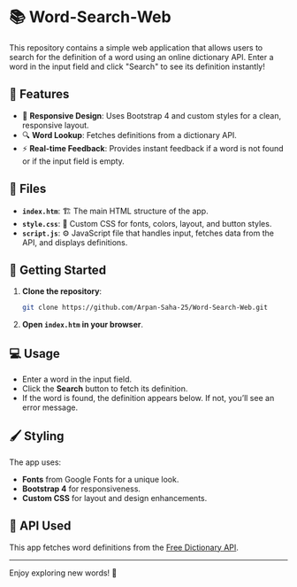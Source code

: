 # 📚 Word-Search-Web

This repository contains a simple web application that allows users to search for the definition of a word using an online dictionary API. Enter a word in the input field and click "Search" to see its definition instantly!

## 🌟 Features

- 🎨 **Responsive Design**: Uses Bootstrap 4 and custom styles for a clean, responsive layout.
- 🔍 **Word Lookup**: Fetches definitions from a dictionary API.
- ⚡ **Real-time Feedback**: Provides instant feedback if a word is not found or if the input field is empty.

## 📁 Files

- **`index.htm`**: 🏗️ The main HTML structure of the app.
- **`style.css`**: 🎨 Custom CSS for fonts, colors, layout, and button styles.
- **`script.js`**: ⚙️ JavaScript file that handles input, fetches data from the API, and displays definitions.

## 🚀 Getting Started

1. **Clone the repository**:
    ```bash
    git clone https://github.com/Arpan-Saha-25/Word-Search-Web.git
    ```
2. **Open `index.htm` in your browser**.

## 💻 Usage

- Enter a word in the input field.
- Click the **Search** button to fetch its definition.
- If the word is found, the definition appears below. If not, you’ll see an error message.

## 🖌️ Styling

The app uses:
- **Fonts** from Google Fonts for a unique look.
- **Bootstrap 4** for responsiveness.
- **Custom CSS** for layout and design enhancements.

## 📜 API Used

This app fetches word definitions from the [Free Dictionary API](https://dictionaryapi.dev/).

---

Enjoy exploring new words! 📝